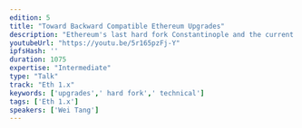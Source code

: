 ```yaml
---
edition: 5
title: "Toward Backward Compatible Ethereum Upgrades"
description: "Ethereum's last hard fork Constantinople and the current ongoing Istanbul hard fork all bring in an important topic that wasn't previously strongly considered -- backward compatibility. In this presentation, we will explain why this is an issue, and why when reviewing EIPs for inclusion, only talking about soundness of the EIP is not enough. We will explore techniques that are being proposed to solve this issue -- most importantly, account versioning, and how it enables EIPs being included hassle-free, and also allow us to drastically change the VM in the future. The presentation will conclude with current challenges we are still facing regarding backward compatibility, and if time permits, traits that we can use when reviewing an EIP to understand whether it requires account versioning or not."
youtubeUrl: "https://youtu.be/5r165pzFj-Y"
ipfsHash: ''
duration: 1075
expertise: "Intermediate"
type: "Talk"
track: "Eth 1.x"
keywords: ['upgrades',' hard fork',' technical']
tags: ['Eth 1.x']
speakers: ['Wei Tang']
---
```

